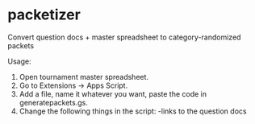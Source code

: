 # packetizer
Convert question docs + master spreadsheet to category-randomized packets

Usage:
1. Open tournament master spreadsheet.
2. Go to Extensions -> Apps Script.
3. Add a file, name it whatever you want, paste the code in generatepackets.gs.
4. Change the following things in the script:
-links to the question docs 
